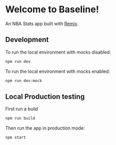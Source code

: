 # Welcome to Baseline!

An NBA Stats app built with [Remix](https://remix.run).

## Development

To run the local environment with mocks disabled:

```sh
npm run dev
```

To run the local environment with mocks enabled:

```sh
npm run dev:mock
```

## Local Production testing

First run a build

```sh
npm run build
```

Then run the app in production mode:

```sh
npm start
```
